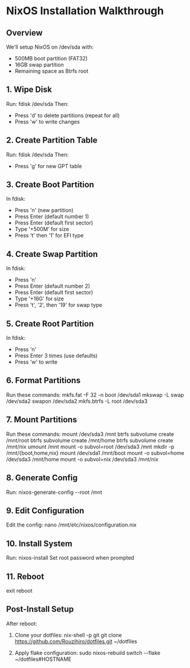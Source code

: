 # NixOS Installation Walkthrough

## Overview
We'll setup NixOS on /dev/sda with:
- 500MB boot partition (FAT32)
- 16GB swap partition
- Remaining space as Btrfs root

## 1. Wipe Disk
Run:
fdisk /dev/sda
Then:
- Press 'd' to delete partitions (repeat for all)
- Press 'w' to write changes

## 2. Create Partition Table
Run:
fdisk /dev/sda
Then:
- Press 'g' for new GPT table

## 3. Create Boot Partition
In fdisk:
- Press 'n' (new partition)
- Press Enter (default number 1)
- Press Enter (default first sector)
- Type '+500M' for size
- Press 't' then '1' for EFI type

## 4. Create Swap Partition
In fdisk:
- Press 'n'
- Press Enter (default number 2)
- Press Enter (default first sector)
- Type '+16G' for size
- Press 't', '2', then '19' for swap type

## 5. Create Root Partition
In fdisk:
- Press 'n'
- Press Enter 3 times (use defaults)
- Press 'w' to write

## 6. Format Partitions
Run these commands:
mkfs.fat -F 32 -n boot /dev/sda1
mkswap -L swap /dev/sda2
swapon /dev/sda2
mkfs.btrfs -L root /dev/sda3

## 7. Mount Partitions
Run these commands:
mount /dev/sda3 /mnt
btrfs subvolume create /mnt/root
btrfs subvolume create /mnt/home
btrfs subvolume create /mnt/nix
umount /mnt
mount -o subvol=root /dev/sda3 /mnt
mkdir -p /mnt/{boot,home,nix}
mount /dev/sda1 /mnt/boot
mount -o subvol=home /dev/sda3 /mnt/home
mount -o subvol=nix /dev/sda3 /mnt/nix

## 8. Generate Config
Run:
nixos-generate-config --root /mnt

## 9. Edit Configuration
Edit the config:
nano /mnt/etc/nixos/configuration.nix

## 10. Install System
Run:
nixos-install
Set root password when prompted

## 11. Reboot
exit
reboot

## Post-Install Setup
After reboot:

1. Clone your dotfiles:
nix-shell -p git
git clone https://github.com/Rouzihiro/dotfiles.git ~/dotfiles

2. Apply flake configuration:
sudo nixos-rebuild switch --flake ~/dotfiles#HOSTNAME
